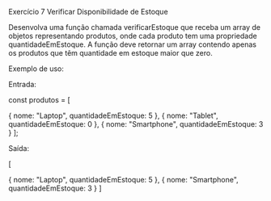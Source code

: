 Exercício 7 Verificar Disponibilidade de Estoque

Desenvolva uma função chamada verificarEstoque que receba um array de objetos representando produtos, onde cada produto tem uma propriedade quantidadeEmEstoque. A função deve retornar um array contendo apenas os produtos que têm quantidade em estoque maior que zero.

Exemplo de uso:

Entrada:

const produtos = [

{ nome: "Laptop", quantidadeEmEstoque: 5 },
{ nome: "Tablet", quantidadeEmEstoque: 0 },
{ nome: "Smartphone", quantidadeEmEstoque: 3 }
];

Saída:

[

{ nome: "Laptop", quantidadeEmEstoque: 5 },
{ nome: "Smartphone", quantidadeEmEstoque: 3 }
]
